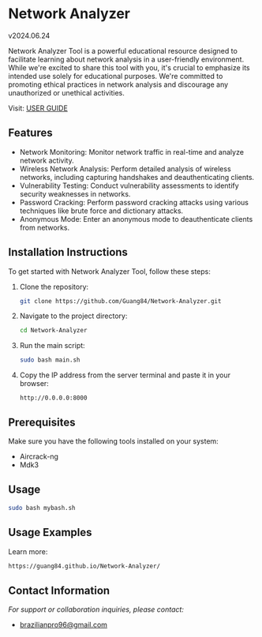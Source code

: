 
# Network Analyzer
v2024.06.24

Network Analyzer Tool is a powerful educational resource designed to facilitate learning about network analysis in a user-friendly environment. While we're excited to share this tool with you, it's crucial to emphasize its intended use solely for educational purposes. We're committed to promoting ethical practices in network analysis and discourage any unauthorized or unethical activities.

Visit: 
[USER GUIDE](https://guang84.github.io/Network-Analyzer/)
## Features

- Network Monitoring: Monitor network traffic in real-time and analyze network activity.
- Wireless Network Analysis: Perform detailed analysis of wireless networks, including capturing handshakes and deauthenticating clients.
- Vulnerability Testing: Conduct vulnerability assessments to identify security weaknesses in networks.
- Password Cracking: Perform password cracking attacks using various techniques like brute force and dictionary attacks.
- Anonymous Mode: Enter an anonymous mode to deauthenticate clients from networks.

## Installation Instructions

To get started with Network Analyzer Tool, follow these steps:

1. Clone the repository:
   ```bash
   git clone https://github.com/Guang84/Network-Analyzer.git
   ```

2. Navigate to the project directory:
   ```bash
   cd Network-Analyzer
   ```

3. Run the main script:
   ```bash
   sudo bash main.sh
   ```

4. Copy the IP address from the server terminal and paste it in your browser:
   ```
   http://0.0.0.0:8000
   ```

## Prerequisites

Make sure you have the following tools installed on your system:

- Aircrack-ng
- Mdk3

## Usage

```bash
sudo bash mybash.sh
```

## Usage Examples
Learn more:
```bash
https://guang84.github.io/Network-Analyzer/
```

## Contact Information

_For support or collaboration inquiries, please contact:_  
- brazilianpro96@gmail.com
